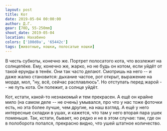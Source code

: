 ```yaml
---
layout: post
title: Кот
date: 2019-05-04 00:00:00
author: Д.Г.
gear: [70D, 55-250mm]
shoot_date: 2019-05-04
location: Нахабино
colors: ['100d0a', '65442c']
tags: [животные, кошки, полосатые кошки]
---
```

В честь субкоты, конечно же. Портрет полосатого кота, что возлежит на солнцепёке. Ему, конечно же, жарко, но не будь он котом, если уйдёт от такой ерунды в тенёк. Они так часто делают. Смотришь на него -- и даже жалко становится: дыхание частое, рот открыт, выражение на морде, мол, "ну, всё, сейчас расплавлюсь". Но отступать перед жарой -- не путь кота. Он полежит, а солнце уйдёт.

Кот, кстати, какой-то незнакомый и тем прекрасен. А ещё он крайне мило (на самом деле -- не очень) умывался, про что у нас тоже фоточки есть, но эта более лучше, чем другие, на наш взгляд. А ещё у него интересные складки в ушах, и кажется, что там у него вторая пара ушек поменьше. Так, кстати, бывает, но редко и не в этом случае: там, где он в полоборота попался, прекрасно видно, что ушей штатное количество.
